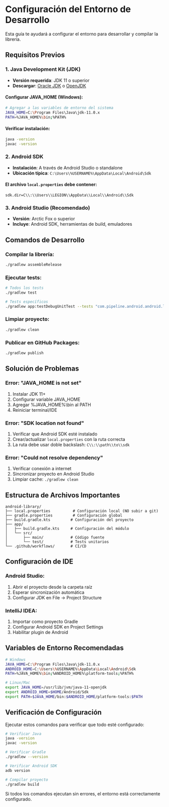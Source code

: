 # Configuración del Entorno de Desarrollo

Esta guía te ayudará a configurar el entorno para desarrollar y compilar la librería.

## Requisitos Previos

### 1. Java Development Kit (JDK)
- **Versión requerida**: JDK 11 o superior
- **Descargar**: [Oracle JDK](https://www.oracle.com/java/technologies/downloads/) o [OpenJDK](https://openjdk.org/)

#### Configurar JAVA_HOME (Windows):
```bash
# Agregar a las variables de entorno del sistema
JAVA_HOME=C:\Program Files\Java\jdk-11.0.x
PATH=%JAVA_HOME%\bin;%PATH%
```

#### Verificar instalación:
```bash
java -version
javac -version
```

### 2. Android SDK
- **Instalación**: A través de Android Studio o standalone
- **Ubicación típica**: `C:\Users\%USERNAME%\AppData\Local\Android\Sdk`

#### El archivo `local.properties` debe contener:
```properties
sdk.dir=C\\:\\Users\\LEGION\\AppData\\Local\\Android\\Sdk
```

### 3. Android Studio (Recomendado)
- **Versión**: Arctic Fox o superior
- **Incluye**: Android SDK, herramientas de build, emuladores

## Comandos de Desarrollo

### Compilar la librería:
```bash
./gradlew assembleRelease
```

### Ejecutar tests:
```bash
# Todos los tests
./gradlew test

# Tests específicos
./gradlew app:testDebugUnitTest --tests "com.pipeline.android.android.library.StringUtilsTest"
```

### Limpiar proyecto:
```bash
./gradlew clean
```

### Publicar en GitHub Packages:
```bash
./gradlew publish
```

## Solución de Problemas

### Error: "JAVA_HOME is not set"
1. Instalar JDK 11+
2. Configurar variable JAVA_HOME
3. Agregar %JAVA_HOME%\bin al PATH
4. Reiniciar terminal/IDE

### Error: "SDK location not found"
1. Verificar que Android SDK esté instalado
2. Crear/actualizar `local.properties` con la ruta correcta
3. La ruta debe usar doble backslash: `C\\:\\path\\to\\sdk`

### Error: "Could not resolve dependency"
1. Verificar conexión a internet
2. Sincronizar proyecto en Android Studio
3. Limpiar cache: `./gradlew clean`

## Estructura de Archivos Importantes

```
android-library/
├── local.properties          # Configuración local (NO subir a git)
├── gradle.properties         # Configuración global
├── build.gradle.kts         # Configuración del proyecto
├── app/
│   ├── build.gradle.kts     # Configuración del módulo
│   └── src/
│       ├── main/            # Código fuente
│       └── test/            # Tests unitarios
└── .github/workflows/       # CI/CD
```

## Configuración de IDE

### Android Studio:
1. Abrir el proyecto desde la carpeta raíz
2. Esperar sincronización automática
3. Configurar JDK en File → Project Structure

### IntelliJ IDEA:
1. Importar como proyecto Gradle
2. Configurar Android SDK en Project Settings
3. Habilitar plugin de Android

## Variables de Entorno Recomendadas

```bash
# Windows
JAVA_HOME=C:\Program Files\Java\jdk-11.0.x
ANDROID_HOME=C:\Users\%USERNAME%\AppData\Local\Android\Sdk
PATH=%JAVA_HOME%\bin;%ANDROID_HOME%\platform-tools;%PATH%

# Linux/Mac
export JAVA_HOME=/usr/lib/jvm/java-11-openjdk
export ANDROID_HOME=$HOME/Android/Sdk
export PATH=$JAVA_HOME/bin:$ANDROID_HOME/platform-tools:$PATH
```

## Verificación de Configuración

Ejecutar estos comandos para verificar que todo esté configurado:

```bash
# Verificar Java
java -version
javac -version

# Verificar Gradle
./gradlew --version

# Verificar Android SDK
adb version

# Compilar proyecto
./gradlew build
```

Si todos los comandos ejecutan sin errores, el entorno está correctamente configurado.
